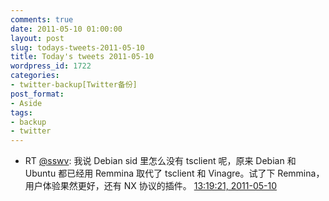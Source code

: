 ```yaml
---
comments: true
date: 2011-05-10 01:00:00
layout: post
slug: todays-tweets-2011-05-10
title: Today's tweets 2011-05-10
wordpress_id: 1722
categories:
- twitter-backup[Twitter备份]
post_format:
- Aside
tags:
- backup
- twitter
---
```





  * RT [@sswv](http://twitter.com/sswv): 我说 Debian sid 里怎么没有 tsclient 呢，原来 Debian 和 Ubuntu 都已经用 Remmina 取代了 tsclient 和 Vinagre。试了下 Remmina，用户体验果然更好，还有 NX 协议的插件。 [13:19:21, 2011-05-10](http://twitter.com/gfrog/statuses/67821002368892929)




